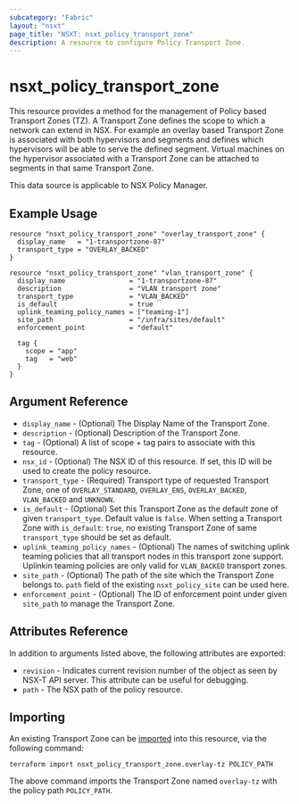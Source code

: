 ```yaml
---
subcategory: "Fabric"
layout: "nsxt"
page_title: "NSXT: nsxt_policy_transport_zone"
description: A resource to configure Policy Transport Zone.
---
```


# nsxt_policy_transport_zone

This resource provides a method for the management of Policy based Transport Zones (TZ). A Transport Zone defines the scope to which a network can extend in NSX. For example an overlay based Transport Zone is associated with both hypervisors and segments and defines which hypervisors will be able to serve the defined segment. Virtual machines on the hypervisor associated with a Transport Zone can be attached to segments in that same Transport Zone.

This data source is applicable to NSX Policy Manager.

## Example Usage

```hcl
resource "nsxt_policy_transport_zone" "overlay_transport_zone" {
  display_name   = "1-transportzone-87"
  transport_type = "OVERLAY_BACKED"
}
```

```hcl
resource "nsxt_policy_transport_zone" "vlan_transport_zone" {
  display_name                = "1-transportzone-87"
  description                 = "VLAN transport zone"
  transport_type              = "VLAN_BACKED"
  is_default                  = true
  uplink_teaming_policy_names = ["teaming-1"]
  site_path                   = "/infra/sites/default"
  enforcement_point           = "default"

  tag {
    scope = "app"
    tag   = "web"
  }
}
```

## Argument Reference

* `display_name` - (Optional) The Display Name of the Transport Zone.
* `description` - (Optional) Description of the Transport Zone.
* `tag` - (Optional) A list of scope + tag pairs to associate with this resource.
* `nsx_id` - (Optional) The NSX ID of this resource. If set, this ID will be used to create the policy resource.
* `transport_type` - (Required) Transport type of requested Transport Zone, one of `OVERLAY_STANDARD`, `OVERLAY_ENS`, `OVERLAY_BACKED`, `VLAN_BACKED` and `UNKNOWN`.
* `is_default` - (Optional) Set this Transport Zone as the default zone of given `transport_type`. Default value is `false`. When setting a Transport Zone with `is_default`: `true`, no existing Transport Zone of same `transport_type` should be set as default.
* `uplink_teaming_policy_names` - (Optional) The names of switching uplink teaming policies that all transport nodes in this transport zone support. Uplinkin teaming policies are only valid for `VLAN_BACKED` transport zones. 
* `site_path` - (Optional) The path of the site which the Transport Zone belongs to. `path` field of the existing `nsxt_policy_site` can be used here.
* `enforcement_point` - (Optional) The ID of enforcement point under given `site_path` to manage the Transport Zone.

## Attributes Reference

In addition to arguments listed above, the following attributes are exported:

* `revision` - Indicates current revision number of the object as seen by NSX-T API server. This attribute can be useful for debugging.
* `path` - The NSX path of the policy resource.

## Importing

An existing Transport Zone can be [imported][docs-import] into this resource, via the following command:

[docs-import]: https://www.terraform.io/cli/import
```
terraform import nsxt_policy_transport_zone.overlay-tz POLICY_PATH
```
The above command imports the Transport Zone named `overlay-tz` with the policy path `POLICY_PATH`.
